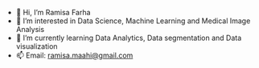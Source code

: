 - 👋 Hi, I’m Ramisa Farha
- 👀 I’m interested in Data Science, Machine Learning and Medical Image Analysis
- 🌱 I’m currently learning Data Analytics, Data segmentation and Data visualization
- 📫 Email: ramisa.maahi@gmail.com
<!--- - 💞️ I’m looking to collaborate on -->


<!---
RamisaFarha/RamisaFarha is a ✨ special ✨ repository because its `README.md` (this file) appears on your GitHub profile.
You can click the Preview link to take a look at your changes.
--->
